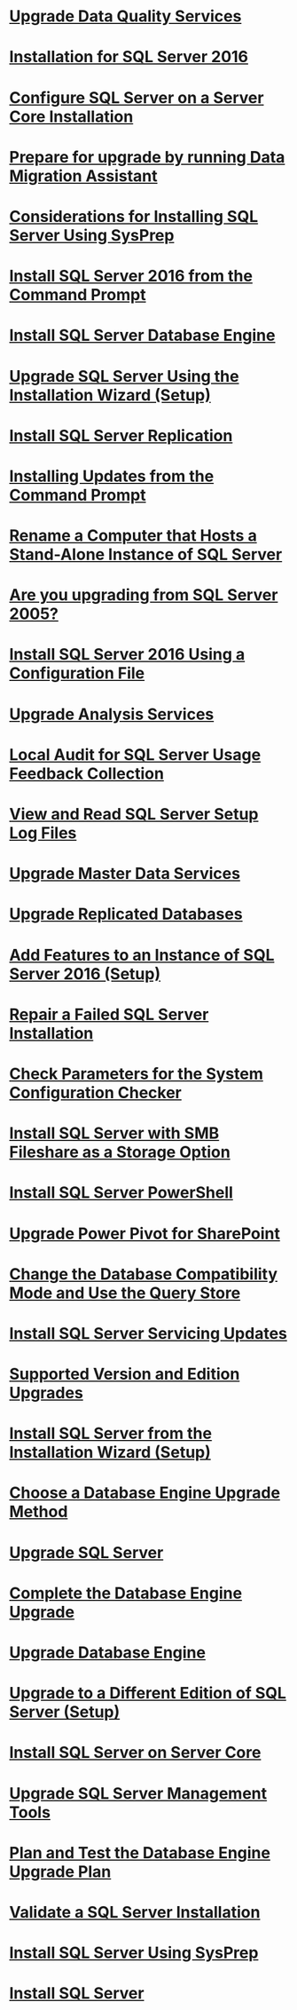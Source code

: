 # [Upgrade Data Quality Services](upgrade-data-quality-services.md)
# [Installation for SQL Server 2016](installation-for-sql-server-2016.md)
# [Configure SQL Server on a Server Core Installation](configure-sql-server-on-a-server-core-installation.md)
# [Prepare for upgrade by running Data Migration Assistant](prepare-for-upgrade-by-running-data-migration-assistant.md)
# [Considerations for Installing SQL Server Using SysPrep](considerations-for-installing-sql-server-using-sysprep.md)
# [Install SQL Server 2016 from the Command Prompt](install-sql-server-2016-from-the-command-prompt.md)
# [Install SQL Server Database Engine](install-sql-server-database-engine.md)
# [Upgrade SQL Server Using the Installation Wizard (Setup)](upgrade-sql-server-using-the-installation-wizard-setup.md)
# [Install SQL Server Replication](install-sql-server-replication.md)
# [Installing Updates from the Command Prompt](installing-updates-from-the-command-prompt.md)
# [Rename a Computer that Hosts a Stand-Alone Instance of SQL Server](rename-a-computer-that-hosts-a-stand-alone-instance-of-sql-server.md)
# [Are you upgrading from SQL Server 2005?](are-you-upgrading-from-sql-server-2005.md)
# [Install SQL Server 2016 Using a Configuration File](install-sql-server-2016-using-a-configuration-file.md)
# [Upgrade Analysis Services](upgrade-analysis-services.md)
# [Local Audit for SQL Server Usage Feedback Collection](local-audit-for-sql-server-usage-feedback-collection.md)
# [View and Read SQL Server Setup Log Files](view-and-read-sql-server-setup-log-files.md)
# [Upgrade Master Data Services](upgrade-master-data-services.md)
# [Upgrade Replicated Databases](upgrade-replicated-databases.md)
# [Add Features to an Instance of SQL Server 2016 (Setup)](add-features-to-an-instance-of-sql-server-2016-setup.md)
# [Repair a Failed SQL Server Installation](repair-a-failed-sql-server-installation.md)
# [Check Parameters for the System Configuration Checker](check-parameters-for-the-system-configuration-checker.md)
# [Install SQL Server with SMB Fileshare as a Storage Option](install-sql-server-with-smb-fileshare-as-a-storage-option.md)
# [Install SQL Server PowerShell](install-sql-server-powershell.md)
# [Upgrade Power Pivot for SharePoint](upgrade-power-pivot-for-sharepoint.md)
# [Change the Database Compatibility Mode and Use the Query Store](change-the-database-compatibility-mode-and-use-the-query-store.md)
# [Install SQL Server Servicing Updates](install-sql-server-servicing-updates.md)
# [Supported Version and Edition Upgrades](supported-version-and-edition-upgrades.md)
# [Install SQL Server from the Installation Wizard (Setup)](install-sql-server-from-the-installation-wizard-setup.md)
# [Choose a Database Engine Upgrade Method](choose-a-database-engine-upgrade-method.md)
# [Upgrade SQL Server](upgrade-sql-server.md)
# [Complete the Database Engine Upgrade](complete-the-database-engine-upgrade.md)
# [Upgrade Database Engine](upgrade-database-engine.md)
# [Upgrade to a Different Edition of SQL Server (Setup)](upgrade-to-a-different-edition-of-sql-server-setup.md)
# [Install SQL Server on Server Core](install-sql-server-on-server-core.md)
# [Upgrade SQL Server Management Tools](upgrade-sql-server-management-tools.md)
# [Plan and Test the Database Engine Upgrade Plan](plan-and-test-the-database-engine-upgrade-plan.md)
# [Validate a SQL Server Installation](validate-a-sql-server-installation.md)
# [Install SQL Server Using SysPrep](install-sql-server-using-sysprep.md)
# [Install SQL Server](install-sql-server.md)
